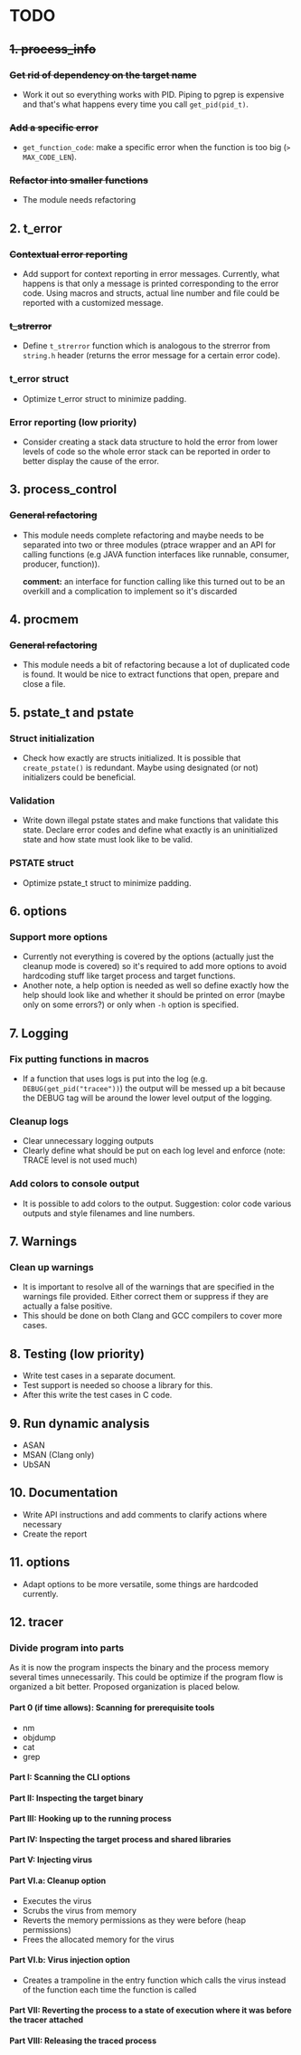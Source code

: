 # TODO

## ~~1. process_info~~
### ~~Get rid of dependency on the target name~~
*   Work it out so everything works with PID.
    Piping to pgrep is expensive and that's what happens every time you call `get_pid(pid_t)`.
### ~~Add a specific error~~
*   `get_function_code`: make a specific error when the function is too big (`> MAX_CODE_LEN`).
### ~~Refactor into smaller functions~~
*   The module needs refactoring


## 2. t_error
### ~~Contextual error reporting~~
*   Add support for context reporting in error messages. Currently, what happens is that
    only a message is printed corresponding to the error code. Using macros and structs,
    actual line number and file could be reported with a customized message.
### ~~t_strerror~~
*   Define `t_strerror` function which is analogous to the strerror from `string.h` header 
    (returns the error message for a certain error code).
### t_error struct
*   Optimize t_error struct to minimize padding.
### Error reporting (low priority)
*   Consider creating a stack data structure to hold the error from lower levels of code so the
    whole error stack can be reported in order to better display the cause of the error.


## 3. process_control
### ~~General refactoring~~
*   This module needs complete refactoring and maybe needs to be separated into two or three
    modules (ptrace wrapper and an API for calling functions
    (e.g JAVA function interfaces like runnable, consumer, producer, function)).
    
    **comment:** an interface for function calling like this turned out to be an overkill and a complication
    to implement so it's discarded


## 4. procmem
### ~~General refactoring~~
*   This module needs a bit of refactoring because a lot of duplicated code is found.
    It would be nice to extract functions that open, prepare and close a file.
    
## 5. pstate_t and pstate
### Struct initialization
*   Check how exactly are structs initialized. It is possible that `create_pstate()` is
    redundant. Maybe using designated (or not) initializers could be beneficial.
### Validation 
*   Write down illegal pstate states and make functions that validate this state. Declare error codes and 
    define what exactly is an uninitialized state and how state must look like to be valid.    
### PSTATE struct
*   Optimize pstate_t struct to minimize padding.


## 6. options
### Support more options
*   Currently not everything is covered by the options (actually just the cleanup mode is covered) so
    it's required to add more options to avoid hardcoding stuff like target process and target functions.
*   Another note, a help option is needed as well so define exactly how the help should look like and
    whether it should be printed on error (maybe only on some errors?) or only when `-h` option is
    specified.
    
## 7. Logging
### Fix putting functions in macros
*   If a function that uses logs is put into the log (e.g. `DEBUG(get_pid("tracee"))`) the output
    will be messed up a bit because the DEBUG tag will be around the lower level output of the logging.
### Cleanup logs
*   Clear unnecessary logging outputs
*   Clearly define what should be put on each log level and enforce (note: TRACE level is not used much)
### Add colors to console output
*   It is possible to add colors to the output. 
    Suggestion: color code various outputs and style filenames and line numbers. 
    
## 7. Warnings
### Clean up warnings
*   It is important to resolve all of the warnings that are specified in the warnings file provided.
    Either correct them or suppress if they are actually a false positive.
*   This should be done on both Clang and GCC compilers to cover more cases.

## 8. Testing (low priority)
*   Write test cases in a separate document.
*   Test support is needed so choose a library for this.
*   After this write the test cases in C code.

## 9. Run dynamic analysis
*   ASAN
*   MSAN (Clang only)
*   UbSAN
 
## 10. Documentation
*   Write API instructions and add comments to clarify actions where necessary
*   Create the report

## 11. options
*   Adapt options to be more versatile, some things are hardcoded currently.

## 12. tracer
### Divide program into parts
As it is now the program inspects the binary and the process memory several times unnecessarily.
This could be optimize if the program flow is organized a bit better.
Proposed organization is placed below.
#### Part 0 (if time allows): Scanning for prerequisite tools
*   nm
*   objdump
*   cat
*   grep  
#### Part I: Scanning the CLI options
#### Part II: Inspecting the target binary
#### Part III: Hooking up to the running process
#### Part IV: Inspecting the target process and shared libraries
#### Part V: Injecting virus
#### Part VI.a: Cleanup option
*   Executes the virus
*   Scrubs the virus from memory
*   Reverts the memory permissions as they were before (heap permissions)
*   Frees the allocated memory for the virus
#### Part VI.b: Virus injection option
*   Creates a trampoline in the entry function which calls the virus instead of the function
    each time the function is called
#### Part VII: Reverting the process to a state of execution where it was before the tracer attached
#### Part VIII: Releasing the traced process